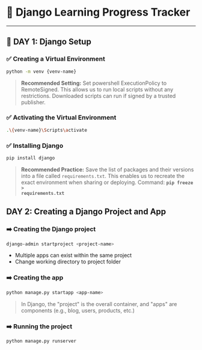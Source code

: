 # 📖 Django Learning Progress Tracker

---

## 📆 DAY 1: Django Setup

### ✅ Creating a Virtual Environment

```bash
python -m venv {venv-name}
```

> **Recommended Setting:** Set powershell ExecutionPolicy to RemoteSigned. This allows us to run local scripts without any restrictions. Downloaded scripts can run if signed by a trusted publisher.

### ✅ Activating the Virtual Environment

```bash
.\{venv-name}\Scripts\activate
```

### ✅ Installing Django

```bash
pip install django
```

> **Recommended Practice:** Save the list of packages and their versions into a file called <code>requirements.txt</code>. This enables us to recreate the exact environment when sharing or deploying. Command: <code>**pip freeze > requirements.txt**</code>

##   DAY 2: Creating a Django Project and App

### ➡️ Creating the Django project

```bash
django-admin startproject <project-name>
```
* Multiple apps can exist within the same project
* Change working directory to project folder

### ➡️ Creating the app

```bash
python manage.py startapp <app-name>
```
> In Django, the "project" is the overall container, and "apps" are components (e.g., blog, users, products, etc.)

### ➡️ Running the project

```bash
python manage.py runserver
```
